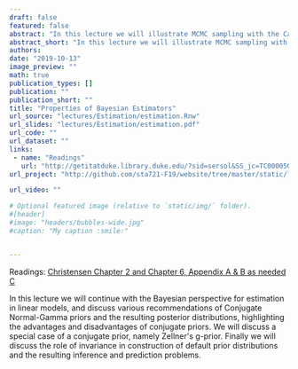 ```yaml
---
draft: false
featured: false
abstract: "In this lecture we will illustrate MCMC sampling with the Cauchy prior as mixtures of g-priors and look at properties of estimators. To address problems for estimation with nearly singular matrices, we will introduce Ridge Regression."
abstract_short: "In this lecture we will illustrate MCMC sampling with the Cauchy prior as mixtures of g-priors and look at properties of estimators. To address problems for estimation with nearly singular matrices, we will introduce Ridge Regression."
authors:
date: "2019-10-13"
image_preview: ""
math: true
publication_types: []
publication: ""
publication_short: ""
title: "Properties of Bayesian Estimators"
url_source: "lectures/Estimation/estimation.Rnw"
url_slides: "lectures/Estimation/estimation.pdf"
url_code: ""
url_dataset: ""
links: 
 - name: "Readings"
   url: "http://getitatduke.library.duke.edu/?sid=sersol&SS_jc=TC0000508493&title=Plane%20Answers%20to%20Complex%20Questions%3A%20The%20Theory%20of%20Linear%20Models"
url_project: "http://github.com/sta721-F19/website/tree/master/static/lectures/Bayes-Intro"

url_video: ""

# Optional featured image (relative to `static/img/` folder).
#[header]
#image: "headers/bubbles-wide.jpg"
#caption: "My caption :smile:"


---
```


Readings: [Christensen Chapter 2 and Chapter 6, Appendix A & B as needed C](http://getitatduke.library.duke.edu/?sid=sersol&SS_jc=TC0000508493&title=Plane%20Answers%20to%20Complex%20Questions%3A%20The%20Theory%20of%20Linear%20Models)

In this lecture we will continue with the Bayesian perspective for estimation in linear models, and discuss various recommendations of Conjugate Normal-Gamma priors and the resulting posterior distributions, highlighting the advantages and disadvantages of conjugate priors. We will discuss a special case of a conjugate prior, namely Zellner's g-prior. Finally we will discuss the role of invariance  in construction of default prior distributions and the resulting inference and prediction problems. 

